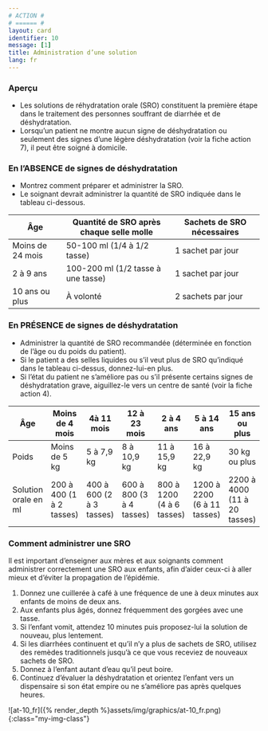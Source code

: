 ```yaml
---
# ACTION #
# ====== #
layout: card
identifier: 10
message: [1]
title: Administration d’une solution
lang: fr
---
```


### Aperçu

- Les solutions de réhydratation orale (SRO) constituent la première étape dans le traitement des personnes souffrant de diarrhée et de déshydratation.
- Lorsqu’un patient ne montre aucun signe de déshydratation ou seulement des signes d’une légère déshydratation (voir la fiche action 7<a class="crosslink" href="{% render_depth %}{% render_link action|7 %}"><i class="fas fa-external-link-alt" aria-hidden="true"></i></a>), il peut être soigné à domicile.

### En l’ABSENCE de signes de déshydratation

- Montrez comment préparer et administrer la SRO.
- Le soignant devrait administrer la quantité de SRO indiquée dans le tableau ci-dessous.

| Âge |	Quantité de SRO après chaque selle molle | Sachets de SRO nécessaires |
|---|---|---|
| Moins de 24 mois | 50-100 ml (1/4 à 1/2 tasse) | 1 sachet par jour |
| 2 à 9 ans | 100-200 ml (1/2 tasse à une tasse) | 1 sachet par jour |
| 10 ans ou plus | À volonté | 2 sachets par jour |

### En PRÉSENCE de signes de déshydratation

- Administrer la quantité de SRO recommandée (déterminée en fonction de l’âge ou du poids du patient).
- Si le patient a des selles liquides ou s’il veut plus de SRO qu’indiqué dans le tableau ci-dessus, donnez-lui-en plus.
- Si l’état du patient ne s’améliore pas ou s’il présente certains signes de déshydratation grave, aiguillez-le vers un centre de santé (voir la fiche action 4<a class="crosslink" href="{% render_depth %}{% render_link action|4 %}"><i class="fas fa-external-link-alt" aria-hidden="true"></i></a>).

| Âge | Moins de 4 mois | 4à 11 mois | 12 à 23 mois | 2 à 4 ans | 5 à 14 ans | 15 ans ou plus |
|---|---|---|---|---|---|---|
| Poids | Moins de 5 kg | 5 à 7,9 kg | 8 à 10,9 kg | 11 à 15,9 kg | 16 à 22,9 kg | 30 kg ou plus |
| Solution orale en ml | 200 à 400 (1 à 2 tasses) | 400 à 600 (2 à 3 tasses) | 600 à 800 (3 à 4 tasses) | 800 à 1200 (4 à 6 tasses) | 1200 à 2200 (6 à 11 tasses) | 2200 à 4000 (11 à 20 tasses) |

### Comment administrer une SRO

Il est important d’enseigner aux mères et aux soignants comment administrer correctement une SRO aux enfants, afin d’aider ceux-ci à aller mieux et d’éviter la propagation de l’épidémie.
1. Donnez une cuillerée à café à une fréquence de une à deux minutes aux enfants de moins de deux ans.
2. Aux enfants plus âgés, donnez fréquemment des gorgées avec une tasse.
3. Si l’enfant vomit, attendez 10 minutes puis proposez-lui la solution de nouveau, plus lentement.
4. Si les diarrhées continuent et qu’il n’y a plus de sachets de SRO, utilisez des remèdes traditionnels jusqu’à ce que vous receviez de nouveaux sachets de SRO.
5. Donnez à l’enfant autant d’eau qu’il peut boire.
6. Continuez d’évaluer la déshydratation et orientez l’enfant vers un dispensaire si son état empire ou ne s’améliore pas après quelques heures.

![at-10_fr]({% render_depth %}assets/img/graphics/at-10_fr.png){:class="my-img-class"}
